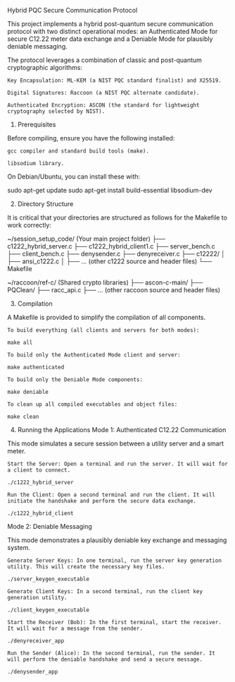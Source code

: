 Hybrid PQC Secure Communication Protocol

This project implements a hybrid post-quantum secure communication protocol with two distinct operational modes: an Authenticated Mode for secure C12.22 meter data exchange and a Deniable Mode for plausibly deniable messaging.

The protocol leverages a combination of classic and post-quantum cryptographic algorithms:

    Key Encapsulation: ML-KEM (a NIST PQC standard finalist) and X25519.

    Digital Signatures: Raccoon (a NIST PQC alternate candidate).

    Authenticated Encryption: ASCON (the standard for lightweight cryptography selected by NIST).

1. Prerequisites

Before compiling, ensure you have the following installed:

    gcc compiler and standard build tools (make).

    libsodium library.

On Debian/Ubuntu, you can install these with:

sudo apt-get update
sudo apt-get install build-essential libsodium-dev

2. Directory Structure

It is critical that your directories are structured as follows for the Makefile to work correctly:

~/session_setup_code/  (Your main project folder)
├── c1222_hybrid_server.c
├── c1222_hybrid_client1.c
├── server_bench.c
├── client_bench.c
├── denysender.c
├── denyreceiver.c
├── c12222/
│   ├── ansi_c1222.c
│   ├── ... (other c1222 source and header files)
└── Makefile

~/raccoon/ref-c/          (Shared crypto libraries)
├── ascon-c-main/
├── PQClean/
├── racc_api.c
├── ... (other raccoon source and header files)

3. Compilation

A Makefile is provided to simplify the compilation of all components.

    To build everything (all clients and servers for both modes):

    make all

    To build only the Authenticated Mode client and server:

    make authenticated

    To build only the Deniable Mode components:

    make deniable

    To clean up all compiled executables and object files:

    make clean

4. Running the Applications
Mode 1: Authenticated C12.22 Communication

This mode simulates a secure session between a utility server and a smart meter.

    Start the Server: Open a terminal and run the server. It will wait for a client to connect.

    ./c1222_hybrid_server

    Run the Client: Open a second terminal and run the client. It will initiate the handshake and perform the secure data exchange.

    ./c1222_hybrid_client

Mode 2: Deniable Messaging

This mode demonstrates a plausibly deniable key exchange and messaging system.

    Generate Server Keys: In one terminal, run the server key generation utility. This will create the necessary key files.

    ./server_keygen_executable

    Generate Client Keys: In a second terminal, run the client key generation utility.

    ./client_keygen_executable

    Start the Receiver (Bob): In the first terminal, start the receiver. It will wait for a message from the sender.

    ./denyreceiver_app

    Run the Sender (Alice): In the second terminal, run the sender. It will perform the deniable handshake and send a secure message.

    ./denysender_app

